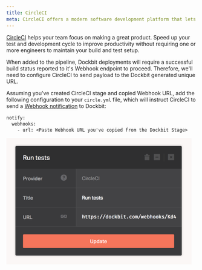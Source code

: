 ```yaml
---
title: CircleCI
meta: CircleCI offers a modern software development platform that lets teams ramp quickly, scale easily, and build confidently every day.
---
```


[CircleCI](https://circleci.com) helps your team focus on making a great product. Speed up your test and development cycle to improve productivity without requiring one or more engineers to maintain your build and test setup.

When added to the pipeline, Dockbit deployments will require a successful build status reported to it's Webhook endpoint to proceed. Therefore, we'll need to configure CircleCI to send payload to the Dockbit generated unique URL.

Assuming you've created CircleCI stage and copied Webhook URL, add the following configuration to your ```circle.yml``` file, which will instruct CircleCI to send a [Webhook notification](https://circleci.com/docs/configuration#notify) to Dockbit:

```
notify:
  webhooks:
    - url: <Paste Webhook URL you've copied from the Dockbit Stage>
```

![CircleCI](../images/integrations/circleci.png)
